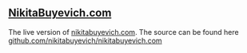[NikitaBuyevich.com](https://nikitabuyevich.com/)
------------------

The live version of [nikitabuyevich.com](https://nikitabuyevich.com/). 
The source can be found here [github.com/nikitabuyevich/nikitabuyevich.com](https://github.com/nikitabuyevich/nikitabuyevich.com)